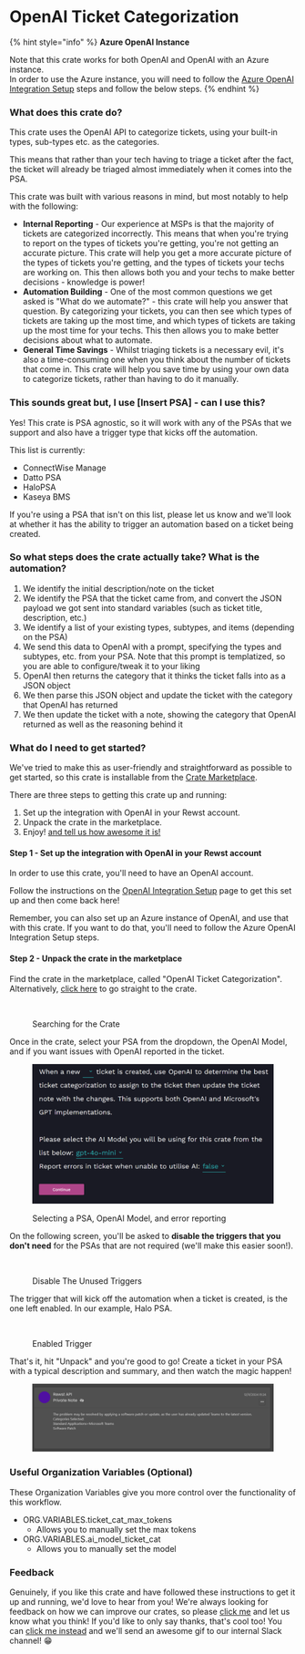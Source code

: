 # OpenAI Ticket Categorization

{% hint style="info" %}
**Azure OpenAI Instance**

Note that this crate works for both OpenAI and OpenAI with an Azure instance.\
In order to use the Azure instance, you will need to follow the [Azure OpenAI Integration Setup](../../documentation/integrations/ai/openai/azure-openai-integration-setup.md) steps and follow the below steps.
{% endhint %}

### What does this crate do?

This crate uses the OpenAI API to categorize tickets, using your built-in types, sub-types etc. as the categories.

This means that rather than your tech having to triage a ticket after the fact, the ticket will already be triaged almost immediately when it comes into the PSA.

This crate was built with various reasons in mind, but most notably to help with the following:

* **Internal Reporting** - Our experience at MSPs is that the majority of tickets are categorized incorrectly. This means that when you're trying to report on the types of tickets you're getting, you're not getting an accurate picture. This crate will help you get a more accurate picture of the types of tickets you're getting, and the types of tickets your techs are working on. This then allows both you and your techs to make better decisions - knowledge is power!
* **Automation Building** - One of the most common questions we get asked is "What do we automate?" - this crate will help you answer that question. By categorizing your tickets, you can then see which types of tickets are taking up the most time, and which types of tickets are taking up the most time for your techs. This then allows you to make better decisions about what to automate.
* **General Time Savings** - Whilst triaging tickets is a necessary evil, it's also a time-consuming one when you think about the number of tickets that come in. This crate will help you save time by using your own data to categorize tickets, rather than having to do it manually.

### This sounds great but, I use \[Insert PSA] - can I use this?

Yes! This crate is PSA agnostic, so it will work with any of the PSAs that we support and also have a trigger type that kicks off the automation.

This list is currently:

* ConnectWise Manage
* Datto PSA
* HaloPSA
* Kaseya BMS

If you're using a PSA that isn't on this list, please let us know and we'll look at whether it has the ability to trigger an automation based on a ticket being created.

### So what steps does the crate actually take? What is the automation?

1. We identify the initial description/note on the ticket
2. We identify the PSA that the ticket came from, and convert the JSON payload we got sent into standard variables (such as ticket title, description, etc.)
3. We identify a list of your existing types, subtypes, and items (depending on the PSA)
4. We send this data to OpenAI with a prompt, specifying the types and subtypes, etc. from your PSA. Note that this prompt is templatized, so you are able to configure/tweak it to your liking
5. OpenAI then returns the category that it thinks the ticket falls into as a JSON object
6. We then parse this JSON object and update the ticket with the category that OpenAI has returned
7. We then update the ticket with a note, showing the category that OpenAI returned as well as the reasoning behind it

### What do I need to get started?

We've tried to make this as user-friendly and straightforward as possible to get started, so this crate is installable from the [Crate Marketplace](https://app.rewst.io/marketplace/crates/0faa5757-a92a-4d75-9ddc-3549ea51bca2).

There are three steps to getting this crate up and running:

1. Set up the integration with OpenAI in your Rewst account.
2. Unpack the crate in the marketplace.
3. Enjoy! [and tell us how awesome it is!](openai-ticket-categorisation-setup.md#feedback)

#### Step 1 - Set up the integration with OpenAI in your Rewst account

In order to use this crate, you'll need to have an OpenAI account.

Follow the instructions on the [OpenAI Integration Setup](../../documentation/integrations/ai/openai/openai-integration-setup.md) page to get this set up and then come back here!

Remember, you can also set up an Azure instance of OpenAI, and use that with this crate. If you want to do that, you'll need to follow the Azure OpenAI Integration Setup steps.

#### Step 2 - Unpack the crate in the marketplace

Find the crate in the marketplace, called "OpenAI Ticket Categorization". Alternatively, [click here](https://app.rewst.io/marketplace/crates/0faa5757-a92a-4d75-9ddc-3549ea51bca2) to go straight to the crate.

<figure><img src="../../.gitbook/assets/CrateInMarketplace.png" alt=""><figcaption><p>Searching for the Crate</p></figcaption></figure>

Once in the crate, select your PSA from the dropdown, the OpenAI Model, and if you want issues with OpenAI reported in the ticket.

<figure><img src="../../.gitbook/assets/CrateOpenAICategorySelectPSAAndTokens.png" alt=""><figcaption><p>Selecting a PSA, OpenAI Model, and error reporting</p></figcaption></figure>

On the following screen, you'll be asked to **disable the triggers that you don't need** for the PSAs that are not required (we'll make this easier soon!).

<figure><img src="../../.gitbook/assets/DisabledTriggers.png" alt=""><figcaption><p>Disable The Unused Triggers</p></figcaption></figure>

The trigger that will kick off the automation when a ticket is created, is the one left enabled. In our example, Halo PSA.

<figure><img src="../../.gitbook/assets/Enabledtriggers.png" alt=""><figcaption><p>Enabled Trigger</p></figcaption></figure>

That's it, hit "Unpack" and you're good to go! Create a ticket in your PSA with a typical description and summary, and then watch the magic happen!

<figure><img src="../../.gitbook/assets/HaloPSANote.png" alt=""><figcaption></figcaption></figure>

### Useful Organization Variables (Optional)

These Organization Variables give you more control over the functionality of this workflow.
 - ORG.VARIABLES.ticket_cat_max_tokens
    - Allows you to manually set the max tokens
 - ORG.VARIABLES.ai_model_ticket_cat
    - Allows you to manually set the model


### Feedback

Genuinely, if you like this crate and have followed these instructions to get it up and running, we'd love to hear from you! We're always looking for feedback on how we can improve our crates, so please [click me](mailto:roc@rewst.io) and let us know what you think! If you'd like to only say thanks, that's cool too! You can [click me instead](https://engine.rewst.io/webhooks/custom/trigger/db81c9a8-13f7-458a-9306-287054605844/c47fdd7f-4075-47a8-ba92-94e790e67c06?crate=OpenAITicketCategorisation) and we'll send an awesome gif to our internal Slack channel! 😁
